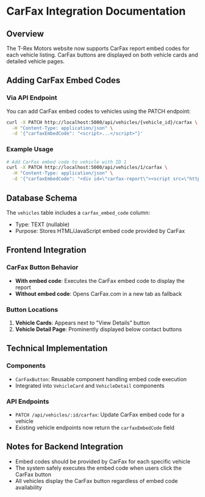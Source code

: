 # CarFax Integration Documentation

## Overview
The T-Rex Motors website now supports CarFax report embed codes for each vehicle listing. CarFax buttons are displayed on both vehicle cards and detailed vehicle pages.

## Adding CarFax Embed Codes

### Via API Endpoint
You can add CarFax embed codes to vehicles using the PATCH endpoint:

```bash
curl -X PATCH http://localhost:5000/api/vehicles/{vehicle_id}/carfax \
  -H "Content-Type: application/json" \
  -d '{"carfaxEmbedCode": "<script>...</script>"}'
```

### Example Usage
```bash
# Add CarFax embed code to vehicle with ID 1
curl -X PATCH http://localhost:5000/api/vehicles/1/carfax \
  -H "Content-Type: application/json" \
  -d '{"carfaxEmbedCode": "<div id=\"carfax-report\"><script src=\"https://www.carfax.com/embed/report.js\"></script></div>"}'
```

## Database Schema
The `vehicles` table includes a `carfax_embed_code` column:
- Type: TEXT (nullable)
- Purpose: Stores HTML/JavaScript embed code provided by CarFax

## Frontend Integration

### CarFax Button Behavior
- **With embed code**: Executes the CarFax embed code to display the report
- **Without embed code**: Opens CarFax.com in a new tab as fallback

### Button Locations
1. **Vehicle Cards**: Appears next to "View Details" button
2. **Vehicle Detail Page**: Prominently displayed below contact buttons

## Technical Implementation

### Components
- `CarFaxButton`: Reusable component handling embed code execution
- Integrated into `VehicleCard` and `VehicleDetail` components

### API Endpoints
- `PATCH /api/vehicles/:id/carfax`: Update CarFax embed code for a vehicle
- Existing vehicle endpoints now return the `carfaxEmbedCode` field

## Notes for Backend Integration
- Embed codes should be provided by CarFax for each specific vehicle
- The system safely executes the embed code when users click the CarFax button
- All vehicles display the CarFax button regardless of embed code availability